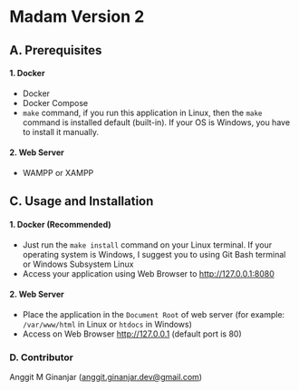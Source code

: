 # Madam Version 2

## A. Prerequisites
#### 1. Docker
* Docker
* Docker Compose
* `make` command, if you run this application in Linux, then the `make` command is installed default (built-in). If your OS is Windows, you have to install it manually.

#### 2. Web Server 
* WAMPP or XAMPP

## C. Usage and Installation

#### 1. Docker (Recommended)

* Just run the `make install` command on your Linux terminal. If your operating system is Windows, I suggest you to using Git Bash terminal or Windows Subsystem Linux
* Access your application using Web Browser to http://127.0.0.1:8080

#### 2. Web Server

* Place the application in the `Document Root` of web server (for example: `/var/www/html` in Linux or `htdocs` in Windows)
* Access on Web Browser http://127.0.0.1 (default port is 80)

### D. Contributor

Anggit M Ginanjar (anggit.ginanjar.dev@gmail.com)